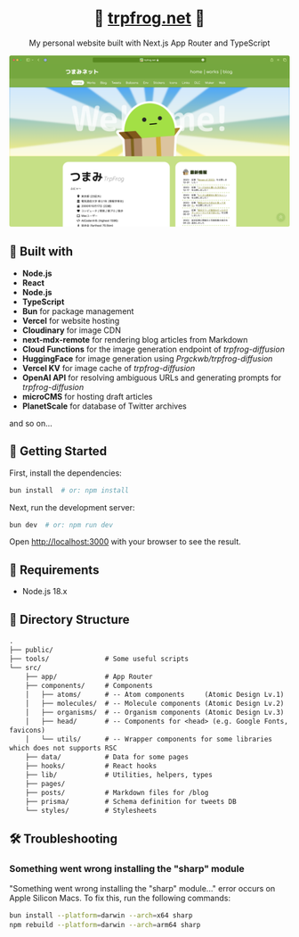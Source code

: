<h1 align="center">
  🎺 <a href="https://trpfrog.net">trpfrog.net</a> 🐸
</h1>
<p align="center">
  My personal website built with Next.js App Router and TypeScript
</p>

![](./apps/trpfrog.net/public/images/screenshot.png)

## 🧩 Built with

- **Node.js**
- **React**
- **Node.js**
- **TypeScript**
- **Bun** for package management
- **Vercel** for website hosting
- **Cloudinary** for image CDN
- **next-mdx-remote** for rendering blog articles from Markdown
- **Cloud Functions** for the image generation endpoint of *trpfrog-diffusion*
- **HuggingFace** for image generation using *Prgckwb/trpfrog-diffusion*
- **Vercel KV** for image cache of *trpfrog-diffusion*
- **OpenAI API** for resolving ambiguous URLs and generating prompts for *trpfrog-diffusion*
- **microCMS** for hosting draft articles
- **PlanetScale** for database of Twitter archives

and so on...

## 🐤 Getting Started

First, install the dependencies:

```sh
bun install  # or: npm install
```

Next, run the development server:

```sh
bun dev  # or: npm run dev
```

Open [http://localhost:3000](http://localhost:3000) with your browser to see the result.

## 🚗 Requirements

- Node.js 18.x

## 📂 Directory Structure

```
.
├── public/
├── tools/              # Some useful scripts
└── src/
    ├── app/            # App Router
    ├── components/     # Components
    │   ├── atoms/      # -- Atom components     (Atomic Design Lv.1)
    │   ├── molecules/  # -- Molecule components (Atomic Design Lv.2)
    │   ├── organisms/  # -- Organism components (Atomic Design Lv.3)
    │   ├── head/       # -- Components for <head> (e.g. Google Fonts, favicons)
    │   └── utils/      # -- Wrapper components for some libraries which does not supports RSC
    ├── data/           # Data for some pages
    ├── hooks/          # React hooks
    ├── lib/            # Utilities, helpers, types
    ├── pages/ 
    ├── posts/          # Markdown files for /blog
    ├── prisma/         # Schema definition for tweets DB
    └── styles/         # Stylesheets
```

## 🛠️ Troubleshooting

### Something went wrong installing the "sharp" module

"Something went wrong installing the "sharp" module..." error occurs on Apple Silicon Macs. 
To fix this, run the following commands:

```sh
bun install --platform=darwin --arch=x64 sharp
npm rebuild --platform=darwin --arch=arm64 sharp
```
